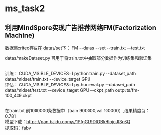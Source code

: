 # ms_task2

## 利用MindSpore实现广告推荐网络FM(Factorization Machine)

数据集criteo存放在 datas/set下：
  FM
  --datas
    --set
      --train.txt
      --test.txt
      
datas/makeDataset.py 可用于将train.txt中抽取部分数据作为训练集和验证集<br /><br />


训练：
CUDA_VISIBLE_DEVICES=1 python train.py --dataset_path datas/midset/train.txt --device_target GPU <br />
评估：
CUDA_VISIBLE_DEVICES=1 python eval.py --dataset_path datas/midset/test.txt --device_target GPU --ckpt_path outputs/fm-100_439.ckpt<br /><br />

在train.txt 前1000000条数据中（train 900000,val 100000）,结果精度为：0.781 <br />
模型下载：https://pan.baidu.com/s/1PfgGk9DIOBkHIojcJI3q3Q <br />
提取码：fabv <br />
